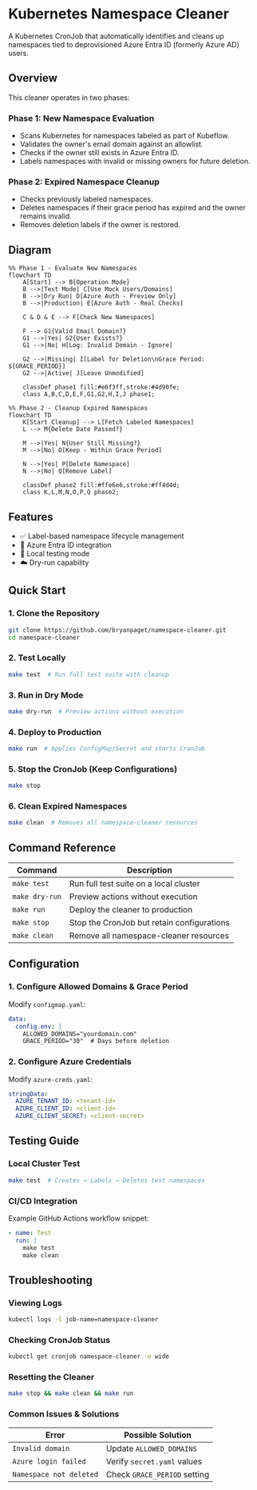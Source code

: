 # Kubernetes Namespace Cleaner

A Kubernetes CronJob that automatically identifies and cleans up namespaces tied to deprovisioned Azure Entra ID (formerly Azure AD) users.

## Overview

This cleaner operates in two phases:

### Phase 1: New Namespace Evaluation

- Scans Kubernetes for namespaces labeled as part of Kubeflow.
- Validates the owner's email domain against an allowlist.
- Checks if the owner still exists in Azure Entra ID.
- Labels namespaces with invalid or missing owners for future deletion.

### Phase 2: Expired Namespace Cleanup

- Checks previously labeled namespaces.
- Deletes namespaces if their grace period has expired and the owner remains invalid.
- Removes deletion labels if the owner is restored.

## Diagram

``` mermaid
%% Phase 1 - Evaluate New Namespaces
flowchart TD
    A[Start] --> B{Operation Mode}
    B -->|Test Mode| C[Use Mock Users/Domains]
    B -->|Dry Run| D[Azure Auth - Preview Only]
    B -->|Production| E[Azure Auth - Real Checks]
    
    C & D & E --> F[Check New Namespaces]
    
    F --> G1{Valid Email Domain?}
    G1 -->|Yes| G2{User Exists?}
    G1 -->|No| H[Log: Invalid Domain - Ignore]
    
    G2 -->|Missing| I[Label for Deletion\nGrace Period: ${GRACE_PERIOD}]
    G2 -->|Active| J[Leave Unmodified]
    
    classDef phase1 fill:#e6f3ff,stroke:#4d90fe;
    class A,B,C,D,E,F,G1,G2,H,I,J phase1;
```

``` mermaid
%% Phase 2 - Cleanup Expired Namespaces
flowchart TD
    K[Start Cleanup] --> L[Fetch Labeled Namespaces]
    L --> M{Delete Date Passed?}
    
    M -->|Yes| N{User Still Missing?}
    M -->|No| O[Keep - Within Grace Period]
    
    N -->|Yes| P[Delete Namespace]
    N -->|No| Q[Remove Label]
    
    classDef phase2 fill:#ffe6e6,stroke:#ff4d4d;
    class K,L,M,N,O,P,Q phase2;
```

## Features

- ✅ Label-based namespace lifecycle management
- 🔐 Azure Entra ID integration
- 🧪 Local testing mode
- ☁️ Dry-run capability

## Quick Start

### 1. Clone the Repository
```bash
git clone https://github.com/bryanpaget/namespace-cleaner.git
cd namespace-cleaner
```

### 2. Test Locally
```bash
make test  # Run full test suite with cleanup
```

### 3. Run in Dry Mode
```bash
make dry-run  # Preview actions without execution
```

### 4. Deploy to Production
```bash
make run  # Applies ConfigMap/Secret and starts CronJob
```

### 5. Stop the CronJob (Keep Configurations)
```bash
make stop
```

### 6. Clean Expired Namespaces
```bash
make clean  # Removes all namespace-cleaner resources
```

## Command Reference

| Command         | Description                                  |
|----------------|----------------------------------------------|
| `make test`    | Run full test suite on a local cluster      |
| `make dry-run` | Preview actions without execution           |
| `make run`     | Deploy the cleaner to production            |
| `make stop`    | Stop the CronJob but retain configurations  |
| `make clean`   | Remove all namespace-cleaner resources      |

## Configuration

### 1. Configure Allowed Domains & Grace Period
Modify `configmap.yaml`:
```yaml
data:
  config.env: |
    ALLOWED_DOMAINS="yourdomain.com"
    GRACE_PERIOD="30"  # Days before deletion
```

### 2. Configure Azure Credentials
Modify `azure-creds.yaml`:
```yaml
stringData:
  AZURE_TENANT_ID: <tenant-id>
  AZURE_CLIENT_ID: <client-id>
  AZURE_CLIENT_SECRET: <client-secret>
```

## Testing Guide

### Local Cluster Test
```bash
make test  # Creates → Labels → Deletes test namespaces
```

### CI/CD Integration
Example GitHub Actions workflow snippet:
```yaml
- name: Test
  run: |
    make test
    make clean
```

## Troubleshooting

### Viewing Logs
```bash
kubectl logs -l job-name=namespace-cleaner
```

### Checking CronJob Status
```bash
kubectl get cronjob namespace-cleaner -o wide
```

### Resetting the Cleaner
```bash
make stop && make clean && make run
```

### Common Issues & Solutions

| Error                        | Possible Solution               |
|------------------------------|---------------------------------|
| `Invalid domain`             | Update `ALLOWED_DOMAINS`       |
| `Azure login failed`         | Verify `secret.yaml` values    |
| `Namespace not deleted`      | Check `GRACE_PERIOD` setting   |
